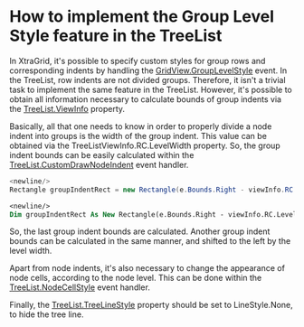 # How to implement the Group Level Style feature in the TreeList


<p>In XtraGrid, it's possible to specify custom styles for group rows and corresponding indents by handling the <a href="http://documentation.devexpress.com/#WindowsForms/DevExpressXtraGridViewsGridGridView_GroupLevelStyletopic">GridView.GroupLevelStyle</a> event. In the TreeList, row indents are not divided groups. Therefore, it isn't a trivial task to implement the same feature in the TreeList. However, it's possible to obtain all information necessary to calculate bounds of group indents via the <a href="http://documentation.devexpress.com/#WindowsForms/DevExpressXtraTreeListTreeList_ViewInfotopic">TreeList.ViewInfo</a> property.</p><p>Basically, all that one needs to know in order to properly divide a node indent into groups is the width of the group indent. This value can be obtained via the TreeListViewInfo.RC.LevelWidth property. So, the group indent bounds can be easily calculated within the <a href="http://documentation.devexpress.com/#WindowsForms/DevExpressXtraTreeListTreeList_CustomDrawNodeIndenttopic">TreeList.CustomDrawNodeIndent</a> event handler.</p>

```cs
<newline/>
Rectangle groupIndentRect = new Rectangle(e.Bounds.Right - viewInfo.RC.LevelWidth, e.Bounds.Y, viewInfo.RC.LevelWidth, e.Bounds.Height);<newline/>

```



```vb
<newline/>
Dim groupIndentRect As New Rectangle(e.Bounds.Right - viewInfo.RC.LevelWidth, e.Bounds.Y, viewInfo.RC.LevelWidth, e.Bounds.Height)<newline/>

```

<p>So, the last group indent bounds are calculated. Another group indent bounds can be calculated in the same manner, and shifted to the left by the level width.</p><p>Apart from node indents, it's also necessary to change the appearance of node cells, according to the node level. This can be done within the <a href="http://documentation.devexpress.com/#WindowsForms/DevExpressXtraTreeListTreeList_NodeCellStyletopic">TreeList.NodeCellStyle</a> event handler.</p><p>Finally, the <a href="http://documentation.devexpress.com/#WindowsForms/DevExpressXtraTreeListTreeList_TreeLineStyletopic">TreeList.TreeLineStyle</a> property should be set to LineStyle.None, to hide the tree line.</p>

<br/>


